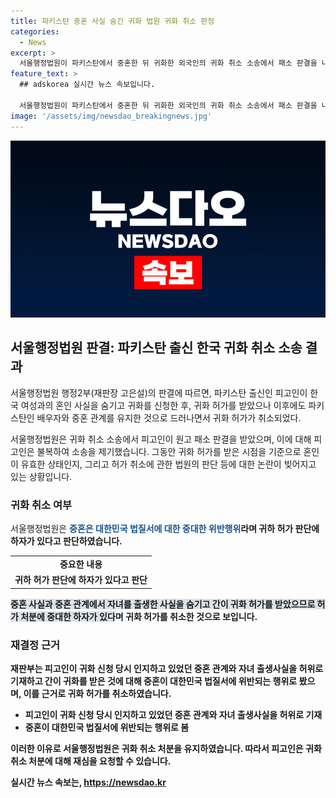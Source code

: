 ```yaml
---
title: 파키스탄 중혼 사실 숨긴 귀화 법원 귀화 취소 판정
categories:
  - News
excerpt: >
  서울행정법원이 파키스탄에서 중혼한 뒤 귀화한 외국인의 귀화 취소 소송에서 패소 판결을 내렸다. 이 외국인은 파키스탄에서 여성과 결혼 후 4명의 자녀를 낳고 국내에서도 혼인을 한 뒤 간이 귀화를 신청했는데, 법무부가 중혼 사실을 숨겨 허가를 받았다는 이유로 귀화를 취소한 것이었다. 재판부는 중혼을 한 것은 법에 위반되는 행위라며 귀화 허가에 중대한 하자가 있다고 판단했다.
feature_text: >
  ## adskorea 실시간 뉴스 속보입니다.

  서울행정법원이 파키스탄에서 중혼한 뒤 귀화한 외국인의 귀화 취소 소송에서 패소 판결을 내렸다. 이 외국인은 파키스탄에서 여성과 결혼 후 4명의 자녀를 낳고 국내에서도 혼인을 한 뒤 간이 귀화를 신청했는데, 법무부가 중혼 사실을 숨겨 허가를 받았다는 이유로 귀화를 취소한 것이었다. 재판부는 중혼을 한 것은 법에 위반되는 행위라며 귀화 허가에 중대한 하자가 있다고 판단했다.
image: '/assets/img/newsdao_breakingnews.jpg'
---
```


<p><img src="/assets/img/newsdao_breakingnews.jpg" alt="adskorea 속보" /></p>

<h2 data-ke-size="size26">서울행정법원 판결: 파키스탄 출신 한국 귀화 취소 소송 결과</h2>

<p>서울행정법원 행정2부(재판장 고은설)의 판결에 따르면, 파키스탄 출신인 피고인이 한국 여성과의 혼인 사실을 숨기고 귀화를 신청한 후, 귀화 허가를 받았으나 이후에도 파키스탄인 배우자와 중혼 관계를 유지한 것으로 드러나면서 귀화 허가가 취소되었다.</p>

<p data-ke-size="size16">서울행정법원은 귀화 취소 소송에서 피고인이 원고 패소 판결을 받았으며, 이에 대해 피고인은 불복하여 소송을 제기했습니다. 그동안 귀화 허가를 받은 시점을 기준으로 혼인이 유효한 상태인지, 그리고 허가 취소에 관한 법원의 판단 등에 대한 논란이 빚어지고 있는 상황입니다.</p>

<h3 data-ke-size="size24">귀화 취소 여부</h3>

<p>서울행정법원은 <b><span style="color: #1a5490;">중혼은 대한민국 법질서에 대한 중대한 위반행위</span><b>라며 귀하 허가 판단에 하자가 있다고 판단하였습니다.</b></p>

<table>
    <tr>
        <td style="text-align: center; height: 17px;"><b>중요한 내용</b></td>
    </tr>
    <tr>
        <td style="text-align: center; height: 17px;"><b>귀하 허가 판단에 하자가 있다고 판단</b></td>
    </tr>
</table>

<p data-ke-size="size16"><b><span style="background-color: #21538527;">중혼 사실과 중혼 관계에서 자녀를 출생한 사실을 숨기고 간이 귀화 허가를 받았으므로 허가 처분에 중대한 하자가 있다</span></b>며 귀화 허가를 취소한 것으로 보입니다.</p>

<h3 data-ke-size="size24">재결정 근거</h3>

<p>재판부는 피고인이 귀화 신청 당시 인지하고 있었던 중혼 관계와 자녀 출생사실을 허위로 기재하고 간이 귀화를 받은 것에 대해 중혼이 대한민국 법질서에 위반되는 행위로 봤으며, 이를 근거로 귀화 허가를 취소하였습니다.</p>

<ul>
    <li><b>피고인이 귀화 신청 당시 인지하고 있었던 중혼 관계와 자녀 출생사실을 허위로 기재</b></li>
    <li><b>중혼이 대한민국 법질서에 위반되는 행위로 봄</b></li>
</ul>

<p data-ke-size="size16">이러한 이유로 서울행정법원은 귀화 취소 처분을 유지하였습니다. 따라서 피고인은 귀화 취소 처분에 대해 재심을 요청할 수 있습니다.</p>
실시간 뉴스 속보는, <a href="https://newsdao.kr" rel="dofollow">https://newsdao.kr</a>


